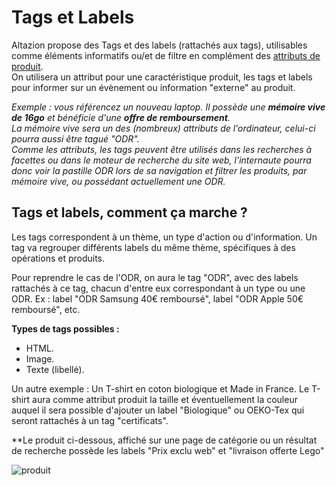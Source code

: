 # Tags et Labels

Altazion propose des Tags et des labels (rattachés aux tags), utilisables comme éléments informatifs ou/et de filtre en complément des [attributs de produit](https://aide.altazion.com/fr-fr/guide/referencer/attributs.html).  
On utilisera un attribut pour une caractéristique produit, les tags et labels pour informer sur un évènement ou information "externe" au produit.

_Exemple : vous référencez un nouveau laptop. Il possède une **mémoire vive de 16go** et bénéficie d'une **offre de remboursement**.  
La mémoire vive sera un des (nombreux) attributs de l'ordinateur, celui-ci pourra aussi être tagué "ODR".    
Comme les attributs, les tags peuvent être utilisés dans les recherches à facettes ou dans le moteur de recherche du site web, l'internaute pourra donc voir la pastille ODR lors de sa navigation et filtrer les produits, par mémoire vive, ou possédant actuellement une ODR._

## Tags et labels, comment ça marche ? 
Les tags correspondent à un thème, un type d'action ou d'information. Un tag va regrouper différents labels du même thème, spécifiques à des opérations et produits. 

Pour reprendre le cas de l'ODR, on aura le tag "ODR", avec des labels rattachés à ce tag, chacun d'entre eux correspondant à un type ou une ODR. Ex : label "ODR Samsung 40€ remboursé", label "ODR Apple 50€ remboursé", etc. 

**Types de tags possibles :** 
- HTML.
- Image.
- Texte (libellé). 

Un autre exemple : Un T-shirt en coton biologique et Made in France. Le T-shirt aura comme attribut produit la taille et éventuellement la couleur auquel il sera possible d'ajouter un label "Biologique" ou OEKO-Tex qui seront rattachés à un tag "certificats". 

**Le produit ci-dessous, affiché sur une page de catégorie ou un résultat de recherche possède les labels "Prix exclu web" et "livraison offerte Lego"  

![produit](https://aide.altazion.com/fr-fr/ressources/tags.jpg)